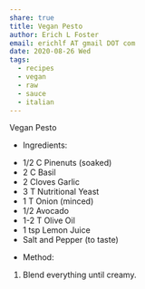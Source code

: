 ```yaml
---
share: true
title: Vegan Pesto
author: Erich L Foster
email: erichlf AT gmail DOT com
date: 2020-08-26 Wed
tags:
  - recipes
  - vegan
  - raw
  - sauce
  - italian
---
```


Vegan Pesto
* Ingredients:
- 1/2 C Pinenuts (soaked)
- 2 C Basil
- 2 Cloves Garlic
- 3 T Nutritional Yeast
- 1 T Onion (minced)
- 1/2 Avocado
- 1-2 T Olive Oil
- 1 tsp Lemon Juice
- Salt and Pepper (to taste)

* Method:
1. Blend everything until creamy.
